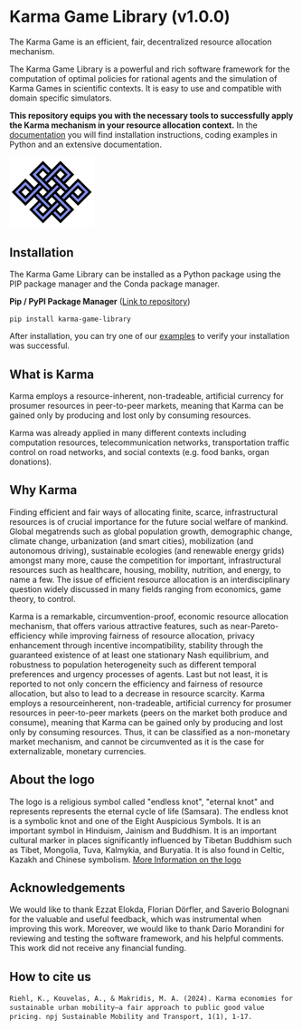 # Karma Game Library (v1.0.0)

The Karma Game is an efficient, fair, decentralized resource allocation mechanism.

The Karma Game Library is a powerful and rich software framework for the computation of optimal policies for rational agents and the simulation of Karma Games in scientific contexts.
It is easy to use and compatible with domain specific simulators.

**This repository equips you with the necessary tools to successfully apply the Karma mechanism in your resource allocation context.**
In the [documentation](https://derkevinriehl.github.io/karma_game_library/) you will find installation instructions, coding examples in Python and an extensive documentation.

<img src="src/docs/source/_static/logo_light.svg" alt="KarmaKnot" style="width:150px;"/>

Installation
----------------------------------------------
The Karma Game Library can be installed as a Python package using the PIP package manager and the Conda package manager.

**Pip / PyPI Package Manager** ([Link to repository](https://pypi.org/project/karma-game-library/))

```
pip install karma-game-library
```

After installation, you can try one of our [examples](https://derkevinriehl.github.io/karma_game_library/gettingstarted.html) to verify your installation was successful.


What is Karma
----------------------------------------------
Karma employs a resource-inherent, non-tradeable,
artificial currency for prosumer resources in peer-to-peer
markets, meaning that Karma can be gained only
by producing and lost only by consuming resources.

Karma was already applied in many different contexts including computation
resources, telecommunication networks, transportation traffic control on road networks, and social contexts (e.g. food banks, organ donations).

Why Karma
----------------------------------------------

Finding efficient and fair ways of allocating finite,
scarce, infrastructural resources is of crucial importance
for the future social welfare of mankind. Global megatrends
such as global population growth, demographic
change, climate change, urbanization (and smart cities),
mobilization (and autonomous driving), sustainable ecologies
(and renewable energy grids) amongst many more,
cause the competition for important, infrastructural resources
such as healthcare, housing, mobility, nutrition,
and energy, to name a few. The issue of efficient resource
allocation is an interdisciplinary question widely discussed
in many fields ranging from economics, game theory, to
control.

Karma is a remarkable, circumvention-proof, economic
resource allocation mechanism, that offers various attractive
features, such as near-Pareto-efficiency while improving
fairness of resource allocation, privacy enhancement
through incentive incompatibility, stability
through the guaranteed existence of at least one stationary
Nash equilibrium, and robustness to population
heterogeneity such as different temporal preferences and
urgency processes of agents. Last but not least, it
is reported to not only concern the efficiency and fairness
of resource allocation, but also to lead to a decrease
in resource scarcity. Karma employs a resourceinherent,
non-tradeable, artificial currency for prosumer
resources in peer-to-peer markets (peers on the market
both produce and consume), meaning that Karma can
be gained only by producing and lost only by consuming
resources. Thus, it can be classified as a non-monetary
market mechanism, and cannot be circumvented as it is
the case for externalizable, monetary currencies.


About the logo
----------------------------------------------
The logo is a religious symbol called "endless knot", "eternal knot" and represents represents the eternal cycle of life (Samsara).
The endless knot is a symbolic knot and one of the Eight Auspicious Symbols. 
It is an important symbol in Hinduism, Jainism and Buddhism. 
It is an important cultural marker in places significantly influenced by Tibetan Buddhism such as Tibet, Mongolia, Tuva, Kalmykia, and Buryatia. 
It is also found in Celtic, Kazakh and Chinese symbolism. 
[More Information on the logo](https://en.wikipedia.org/wiki/Endless_knot)



Acknowledgements
----------------------------------------------
We would like to thank Ezzat Elokda, Florian Dörfler, and Saverio Bolognani for the valuable and useful feedback, which was instrumental when improving this work. Moreover, we would like to thank Dario Morandini for reviewing and testing the software framework, and his helpful comments. This work did not receive any financial funding.

How to cite us
----------------------------------------------

```
Riehl, K., Kouvelas, A., & Makridis, M. A. (2024). Karma economies for sustainable urban mobility–a fair approach to public good value pricing. npj Sustainable Mobility and Transport, 1(1), 1-17.
```

